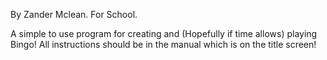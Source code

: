 By Zander Mclean.
For School.

A simple to use program for creating and (Hopefully if time allows) playing Bingo!
All instructions should be in the manual which is on the title screen!
